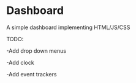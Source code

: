 # Dashboard
A simple dashboard implementing HTML/JS/CSS


TODO:

-Add drop down menus

-Add clock

-Add event trackers

